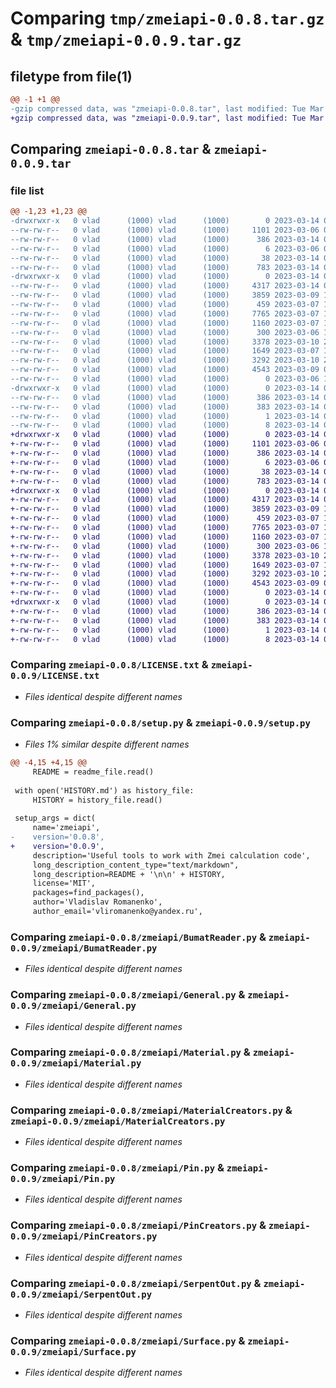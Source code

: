 # Comparing `tmp/zmeiapi-0.0.8.tar.gz` & `tmp/zmeiapi-0.0.9.tar.gz`

## filetype from file(1)

```diff
@@ -1 +1 @@
-gzip compressed data, was "zmeiapi-0.0.8.tar", last modified: Tue Mar 14 00:52:29 2023, max compression
+gzip compressed data, was "zmeiapi-0.0.9.tar", last modified: Tue Mar 14 01:00:55 2023, max compression
```

## Comparing `zmeiapi-0.0.8.tar` & `zmeiapi-0.0.9.tar`

### file list

```diff
@@ -1,23 +1,23 @@
-drwxrwxr-x   0 vlad      (1000) vlad      (1000)        0 2023-03-14 00:52:29.861432 zmeiapi-0.0.8/
--rw-rw-r--   0 vlad      (1000) vlad      (1000)     1101 2023-03-06 08:13:19.000000 zmeiapi-0.0.8/LICENSE.txt
--rw-rw-r--   0 vlad      (1000) vlad      (1000)      386 2023-03-14 00:52:29.861432 zmeiapi-0.0.8/PKG-INFO
--rw-rw-r--   0 vlad      (1000) vlad      (1000)        6 2023-03-06 09:47:27.000000 zmeiapi-0.0.8/README.md
--rw-rw-r--   0 vlad      (1000) vlad      (1000)       38 2023-03-14 00:52:29.861432 zmeiapi-0.0.8/setup.cfg
--rw-rw-r--   0 vlad      (1000) vlad      (1000)      783 2023-03-14 00:52:21.000000 zmeiapi-0.0.8/setup.py
-drwxrwxr-x   0 vlad      (1000) vlad      (1000)        0 2023-03-14 00:52:29.857432 zmeiapi-0.0.8/zmeiapi/
--rw-rw-r--   0 vlad      (1000) vlad      (1000)     4317 2023-03-14 00:51:28.000000 zmeiapi-0.0.8/zmeiapi/BumatReader.py
--rw-rw-r--   0 vlad      (1000) vlad      (1000)     3859 2023-03-09 14:32:01.000000 zmeiapi-0.0.8/zmeiapi/General.py
--rw-rw-r--   0 vlad      (1000) vlad      (1000)      459 2023-03-07 14:08:13.000000 zmeiapi-0.0.8/zmeiapi/Logger.py
--rw-rw-r--   0 vlad      (1000) vlad      (1000)     7765 2023-03-07 14:21:04.000000 zmeiapi-0.0.8/zmeiapi/Material.py
--rw-rw-r--   0 vlad      (1000) vlad      (1000)     1160 2023-03-07 14:08:13.000000 zmeiapi-0.0.8/zmeiapi/MaterialCreators.py
--rw-rw-r--   0 vlad      (1000) vlad      (1000)      300 2023-03-06 13:30:00.000000 zmeiapi-0.0.8/zmeiapi/Parameters.py
--rw-rw-r--   0 vlad      (1000) vlad      (1000)     3378 2023-03-10 22:20:40.000000 zmeiapi-0.0.8/zmeiapi/Pin.py
--rw-rw-r--   0 vlad      (1000) vlad      (1000)     1649 2023-03-07 14:08:13.000000 zmeiapi-0.0.8/zmeiapi/PinCreators.py
--rw-rw-r--   0 vlad      (1000) vlad      (1000)     3292 2023-03-10 22:20:12.000000 zmeiapi-0.0.8/zmeiapi/SerpentOut.py
--rw-rw-r--   0 vlad      (1000) vlad      (1000)     4543 2023-03-09 06:52:27.000000 zmeiapi-0.0.8/zmeiapi/Surface.py
--rw-rw-r--   0 vlad      (1000) vlad      (1000)        0 2023-03-06 10:31:21.000000 zmeiapi-0.0.8/zmeiapi/__init__.py
-drwxrwxr-x   0 vlad      (1000) vlad      (1000)        0 2023-03-14 00:52:29.857432 zmeiapi-0.0.8/zmeiapi.egg-info/
--rw-rw-r--   0 vlad      (1000) vlad      (1000)      386 2023-03-14 00:52:29.000000 zmeiapi-0.0.8/zmeiapi.egg-info/PKG-INFO
--rw-rw-r--   0 vlad      (1000) vlad      (1000)      383 2023-03-14 00:52:29.000000 zmeiapi-0.0.8/zmeiapi.egg-info/SOURCES.txt
--rw-rw-r--   0 vlad      (1000) vlad      (1000)        1 2023-03-14 00:52:29.000000 zmeiapi-0.0.8/zmeiapi.egg-info/dependency_links.txt
--rw-rw-r--   0 vlad      (1000) vlad      (1000)        8 2023-03-14 00:52:29.000000 zmeiapi-0.0.8/zmeiapi.egg-info/top_level.txt
+drwxrwxr-x   0 vlad      (1000) vlad      (1000)        0 2023-03-14 01:00:55.490540 zmeiapi-0.0.9/
+-rw-rw-r--   0 vlad      (1000) vlad      (1000)     1101 2023-03-06 08:13:19.000000 zmeiapi-0.0.9/LICENSE.txt
+-rw-rw-r--   0 vlad      (1000) vlad      (1000)      386 2023-03-14 01:00:55.486540 zmeiapi-0.0.9/PKG-INFO
+-rw-rw-r--   0 vlad      (1000) vlad      (1000)        6 2023-03-06 09:47:27.000000 zmeiapi-0.0.9/README.md
+-rw-rw-r--   0 vlad      (1000) vlad      (1000)       38 2023-03-14 01:00:55.490540 zmeiapi-0.0.9/setup.cfg
+-rw-rw-r--   0 vlad      (1000) vlad      (1000)      783 2023-03-14 01:00:44.000000 zmeiapi-0.0.9/setup.py
+drwxrwxr-x   0 vlad      (1000) vlad      (1000)        0 2023-03-14 01:00:55.486540 zmeiapi-0.0.9/zmeiapi/
+-rw-rw-r--   0 vlad      (1000) vlad      (1000)     4317 2023-03-14 00:51:28.000000 zmeiapi-0.0.9/zmeiapi/BumatReader.py
+-rw-rw-r--   0 vlad      (1000) vlad      (1000)     3859 2023-03-09 14:32:01.000000 zmeiapi-0.0.9/zmeiapi/General.py
+-rw-rw-r--   0 vlad      (1000) vlad      (1000)      459 2023-03-07 14:08:13.000000 zmeiapi-0.0.9/zmeiapi/Logger.py
+-rw-rw-r--   0 vlad      (1000) vlad      (1000)     7765 2023-03-07 14:21:04.000000 zmeiapi-0.0.9/zmeiapi/Material.py
+-rw-rw-r--   0 vlad      (1000) vlad      (1000)     1160 2023-03-07 14:08:13.000000 zmeiapi-0.0.9/zmeiapi/MaterialCreators.py
+-rw-rw-r--   0 vlad      (1000) vlad      (1000)      300 2023-03-06 13:30:00.000000 zmeiapi-0.0.9/zmeiapi/Parameters.py
+-rw-rw-r--   0 vlad      (1000) vlad      (1000)     3378 2023-03-10 22:20:40.000000 zmeiapi-0.0.9/zmeiapi/Pin.py
+-rw-rw-r--   0 vlad      (1000) vlad      (1000)     1649 2023-03-07 14:08:13.000000 zmeiapi-0.0.9/zmeiapi/PinCreators.py
+-rw-rw-r--   0 vlad      (1000) vlad      (1000)     3292 2023-03-10 22:20:12.000000 zmeiapi-0.0.9/zmeiapi/SerpentOut.py
+-rw-rw-r--   0 vlad      (1000) vlad      (1000)     4543 2023-03-09 06:52:27.000000 zmeiapi-0.0.9/zmeiapi/Surface.py
+-rw-rw-r--   0 vlad      (1000) vlad      (1000)        0 2023-03-14 01:00:00.000000 zmeiapi-0.0.9/zmeiapi/__init__.py
+drwxrwxr-x   0 vlad      (1000) vlad      (1000)        0 2023-03-14 01:00:55.486540 zmeiapi-0.0.9/zmeiapi.egg-info/
+-rw-rw-r--   0 vlad      (1000) vlad      (1000)      386 2023-03-14 01:00:55.000000 zmeiapi-0.0.9/zmeiapi.egg-info/PKG-INFO
+-rw-rw-r--   0 vlad      (1000) vlad      (1000)      383 2023-03-14 01:00:55.000000 zmeiapi-0.0.9/zmeiapi.egg-info/SOURCES.txt
+-rw-rw-r--   0 vlad      (1000) vlad      (1000)        1 2023-03-14 01:00:55.000000 zmeiapi-0.0.9/zmeiapi.egg-info/dependency_links.txt
+-rw-rw-r--   0 vlad      (1000) vlad      (1000)        8 2023-03-14 01:00:55.000000 zmeiapi-0.0.9/zmeiapi.egg-info/top_level.txt
```

### Comparing `zmeiapi-0.0.8/LICENSE.txt` & `zmeiapi-0.0.9/LICENSE.txt`

 * *Files identical despite different names*

### Comparing `zmeiapi-0.0.8/setup.py` & `zmeiapi-0.0.9/setup.py`

 * *Files 1% similar despite different names*

```diff
@@ -4,15 +4,15 @@
     README = readme_file.read()
 
 with open('HISTORY.md') as history_file:
     HISTORY = history_file.read()
 
 setup_args = dict(
     name='zmeiapi',
-    version='0.0.8',
+    version='0.0.9',
     description='Useful tools to work with Zmei calculation code',
     long_description_content_type="text/markdown",
     long_description=README + '\n\n' + HISTORY,
     license='MIT',
     packages=find_packages(),
     author='Vladislav Romanenko',
     author_email='vliromanenko@yandex.ru',
```

### Comparing `zmeiapi-0.0.8/zmeiapi/BumatReader.py` & `zmeiapi-0.0.9/zmeiapi/BumatReader.py`

 * *Files identical despite different names*

### Comparing `zmeiapi-0.0.8/zmeiapi/General.py` & `zmeiapi-0.0.9/zmeiapi/General.py`

 * *Files identical despite different names*

### Comparing `zmeiapi-0.0.8/zmeiapi/Material.py` & `zmeiapi-0.0.9/zmeiapi/Material.py`

 * *Files identical despite different names*

### Comparing `zmeiapi-0.0.8/zmeiapi/MaterialCreators.py` & `zmeiapi-0.0.9/zmeiapi/MaterialCreators.py`

 * *Files identical despite different names*

### Comparing `zmeiapi-0.0.8/zmeiapi/Pin.py` & `zmeiapi-0.0.9/zmeiapi/Pin.py`

 * *Files identical despite different names*

### Comparing `zmeiapi-0.0.8/zmeiapi/PinCreators.py` & `zmeiapi-0.0.9/zmeiapi/PinCreators.py`

 * *Files identical despite different names*

### Comparing `zmeiapi-0.0.8/zmeiapi/SerpentOut.py` & `zmeiapi-0.0.9/zmeiapi/SerpentOut.py`

 * *Files identical despite different names*

### Comparing `zmeiapi-0.0.8/zmeiapi/Surface.py` & `zmeiapi-0.0.9/zmeiapi/Surface.py`

 * *Files identical despite different names*

